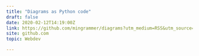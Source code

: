 ```yaml
---
title: "Diagrams as Python code"
draft: false
date: 2020-02-12T14:19:00Z
link: https://github.com/mingrammer/diagrams?utm_medium=RSS&utm_source=hune
site: github.com
topic: Webdev  

---
```

